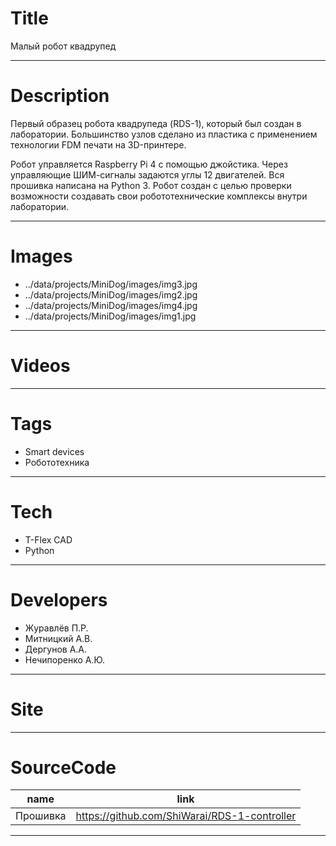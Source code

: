 # Title

Малый робот квадрупед

---

# Description

Первый образец робота квадрупеда (RDS-1), который был создан в лаборатории. Большинство узлов сделано из пластика с применением технологии FDM печати на 3D-принтере.

Робот управляется Raspberry Pi 4 с помощью джойстика. Через управляющие ШИМ-сигналы задаются углы 12 двигателей. Вся прошивка написана на Python 3. Робот создан с целью проверки возможности создавать свои робототехнические комплексы внутри лаборатории.

---

# Images

- ../data/projects/MiniDog/images/img3.jpg
- ../data/projects/MiniDog/images/img2.jpg
- ../data/projects/MiniDog/images/img4.jpg
- ../data/projects/MiniDog/images/img1.jpg

---

# Videos

---

# Tags

- Smart devices
- Робототехника

---

# Tech

- T-Flex CAD
- Python

---

# Developers

- Журавлёв П.Р.
- Митницкий А.В.
- Дергунов А.А.
- Нечипоренко А.Ю.

---

# Site

---

# SourceCode

| name               | link                                         |
| ------------------ | -------------------------------------------- |
| Прошивка           | https://github.com/ShiWarai/RDS-1-controller |

---
